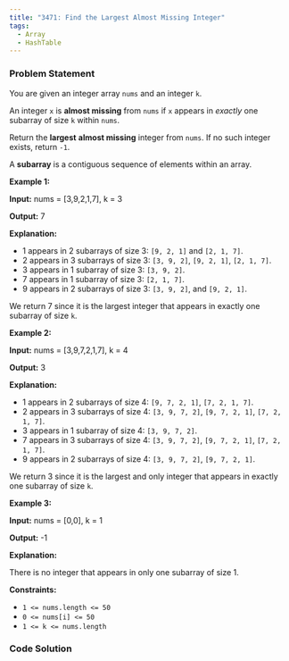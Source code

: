 ```yaml
---
title: "3471: Find the Largest Almost Missing Integer"
tags:
  - Array
  - HashTable
---
```

### Problem Statement

<p>You are given an integer array <code>nums</code> and an integer <code>k</code>.</p>

<p>An integer <code>x</code> is <strong>almost missing</strong> from <code>nums</code> if <code>x</code> appears in <em>exactly</em> one subarray of size <code>k</code> within <code>nums</code>.</p>

<p>Return the <b>largest</b> <strong>almost missing</strong> integer from <code>nums</code>. If no such integer exists, return <code>-1</code>.</p>
A <strong>subarray</strong> is a contiguous sequence of elements within an array.

<p><strong class="example">Example 1:</strong></p>

<div class="example-block">
<p><strong>Input:</strong> <span class="example-io">nums = [3,9,2,1,7], k = 3</span></p>

<p><strong>Output:</strong> <span class="example-io">7</span></p>

<p><strong>Explanation:</strong></p>

<ul>
	<li>1 appears in 2 subarrays of size 3: <code>[9, 2, 1]</code> and <code>[2, 1, 7]</code>.</li>
	<li>2 appears in 3 subarrays of size 3: <code>[3, 9, 2]</code>, <code>[9, 2, 1]</code>, <code>[2, 1, 7]</code>.</li>
	<li index="2">3 appears in 1 subarray of size 3: <code>[3, 9, 2]</code>.</li>
	<li index="3">7 appears in 1 subarray of size 3: <code>[2, 1, 7]</code>.</li>
	<li index="4">9 appears in 2 subarrays of size 3: <code>[3, 9, 2]</code>, and <code>[9, 2, 1]</code>.</li>
</ul>

<p>We return 7 since it is the largest integer that appears in exactly one subarray of size <code>k</code>.</p>
</div>

<p><strong class="example">Example 2:</strong></p>

<div class="example-block">
<p><strong>Input:</strong> <span class="example-io">nums = [3,9,7,2,1,7], k = 4</span></p>

<p><strong>Output:</strong> <span class="example-io">3</span></p>

<p><strong>Explanation:</strong></p>

<ul>
	<li>1 appears in 2 subarrays of size 4: <code>[9, 7, 2, 1]</code>, <code>[7, 2, 1, 7]</code>.</li>
	<li>2 appears in 3 subarrays of size 4: <code>[3, 9, 7, 2]</code>, <code>[9, 7, 2, 1]</code>, <code>[7, 2, 1, 7]</code>.</li>
	<li>3 appears in 1 subarray of size 4: <code>[3, 9, 7, 2]</code>.</li>
	<li>7 appears in 3 subarrays of size 4: <code>[3, 9, 7, 2]</code>, <code>[9, 7, 2, 1]</code>, <code>[7, 2, 1, 7]</code>.</li>
	<li>9 appears in 2 subarrays of size 4: <code>[3, 9, 7, 2]</code>, <code>[9, 7, 2, 1]</code>.</li>
</ul>

<p>We return 3 since it is the largest and only integer that appears in exactly one subarray of size <code>k</code>.</p>
</div>

<p><strong class="example">Example 3:</strong></p>

<div class="example-block">
<p><strong>Input:</strong> <span class="example-io">nums = [0,0], k = 1</span></p>

<p><strong>Output:</strong> <span class="example-io">-1</span></p>

<p><strong>Explanation:</strong></p>

<p>There is no integer that appears in only one subarray of size 1.</p>
</div>


<p><strong>Constraints:</strong></p>

<ul>
	<li><code>1 &lt;= nums.length &lt;= 50</code></li>
	<li><code>0 &lt;= nums[i] &lt;= 50</code></li>
	<li><code>1 &lt;= k &lt;= nums.length</code></li>
</ul>


### Code Solution

```python

```
